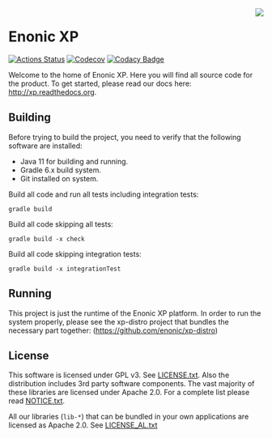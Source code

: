 <img align="right" src="https://raw.githubusercontent.com/enonic/xp/master/misc/logo.png">

# Enonic XP

[![Actions Status](https://github.com/enonic/xp/workflows/Java%20CI/badge.svg)](https://github.com/enonic/xp/actions)
[![Codecov](https://codecov.io/gh/enonic/xp/branch/master/graph/badge.svg)](https://codecov.io/gh/enonic/xp)
[![Codacy Badge](https://api.codacy.com/project/badge/Grade/ceca6f602c2a43e7a2f32287e202fe2c)](https://www.codacy.com/app/enonic/xp?utm_source=github.com&amp;utm_medium=referral&amp;utm_content=enonic/xp&amp;utm_campaign=Badge_Grade)

Welcome to the home of Enonic XP. Here you will find all source code for the product. To get started,
please read our docs here: http://xp.readthedocs.org.

## Building

Before trying to build the project, you need to verify that the following software are installed:

* Java 11 for building and running.
* Gradle 6.x build system.
* Git installed on system.

Build all code and run all tests including integration tests:

    gradle build

Build all code skipping all tests:

    gradle build -x check

Build all code skipping integration tests:

    gradle build -x integrationTest

## Running

This project is just the runtime of the Enonic XP platform.  In order to run the system properly,
please see the xp-distro project that bundles the necessary part together: (https://github.com/enonic/xp-distro)

## License

This software is licensed under GPL v3. See [LICENSE.txt](https://github.com/enonic/xp/raw/master/LICENSE.txt). 
Also the distribution includes 3rd party software components. The vast majority of these libraries are licensed under 
Apache 2.0. For a complete list please read [NOTICE.txt](https://github.com/enonic/xp/raw/master/NOTICE.txt).

All our libraries (`lib-*`) that can be bundled in your own applications are licensed as Apache 2.0. 
See [LICENSE_AL.txt](https://github.com/enonic/xp/raw/master/LICENSE_AL.txt)

